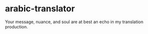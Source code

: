 # arabic-translator
Your message, nuance, and soul are at best an echo in my translation production.
